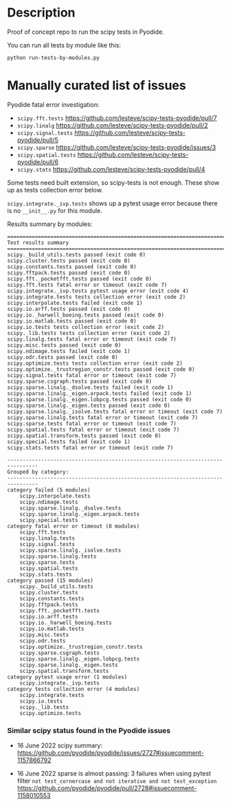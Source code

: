 # Description

Proof of concept repo to run the scipy tests in Pyodide.

You can run all tests by module like this:
```bash
python run-tests-by-modules.py
```

# Manually curated list of issues

Pyodide fatal error investigation:
- `scipy.fft.tests` https://github.com/lesteve/scipy-tests-pyodide/pull/7
- `scipy.linalg` https://github.com/lesteve/scipy-tests-pyodide/pull/2
- `scipy.signal.tests` https://github.com/lesteve/scipy-tests-pyodide/pull/5
- `scipy.sparse` https://github.com/lesteve/scipy-tests-pyodide/issues/3
- `scipy.spatial.tests` https://github.com/lesteve/scipy-tests-pyodide/pull/6
- `scipy.stats` https://github.com/lesteve/scipy-tests-pyodide/pull/4

Some tests need built extension, so scipy-tests is not enough. These show up as
tests collection error below.

`scipy.integrate._ivp.tests` shows up a pytest usage error because there is no
`__init__.py` for this module.

Results summary by modules:

```
================================================================================
Test results summary
================================================================================
scipy._build_utils.tests passed (exit code 0)
scipy.cluster.tests passed (exit code 0)
scipy.constants.tests passed (exit code 0)
scipy.fftpack.tests passed (exit code 0)
scipy.fft._pocketfft.tests passed (exit code 0)
scipy.fft.tests fatal error or timeout (exit code 7)
scipy.integrate._ivp.tests pytest usage error (exit code 4)
scipy.integrate.tests tests collection error (exit code 2)
scipy.interpolate.tests failed (exit code 1)
scipy.io.arff.tests passed (exit code 0)
scipy.io._harwell_boeing.tests passed (exit code 0)
scipy.io.matlab.tests passed (exit code 0)
scipy.io.tests tests collection error (exit code 2)
scipy._lib.tests tests collection error (exit code 2)
scipy.linalg.tests fatal error or timeout (exit code 7)
scipy.misc.tests passed (exit code 0)
scipy.ndimage.tests failed (exit code 1)
scipy.odr.tests passed (exit code 0)
scipy.optimize.tests tests collection error (exit code 2)
scipy.optimize._trustregion_constr.tests passed (exit code 0)
scipy.signal.tests fatal error or timeout (exit code 7)
scipy.sparse.csgraph.tests passed (exit code 0)
scipy.sparse.linalg._dsolve.tests failed (exit code 1)
scipy.sparse.linalg._eigen.arpack.tests failed (exit code 1)
scipy.sparse.linalg._eigen.lobpcg.tests passed (exit code 0)
scipy.sparse.linalg._eigen.tests passed (exit code 0)
scipy.sparse.linalg._isolve.tests fatal error or timeout (exit code 7)
scipy.sparse.linalg.tests fatal error or timeout (exit code 7)
scipy.sparse.tests fatal error or timeout (exit code 7)
scipy.spatial.tests fatal error or timeout (exit code 7)
scipy.spatial.transform.tests passed (exit code 0)
scipy.special.tests failed (exit code 1)
scipy.stats.tests fatal error or timeout (exit code 7)

--------------------------------------------------------------------------------
Grouped by category:
--------------------------------------------------------------------------------
category failed (5 modules)
    scipy.interpolate.tests
    scipy.ndimage.tests
    scipy.sparse.linalg._dsolve.tests
    scipy.sparse.linalg._eigen.arpack.tests
    scipy.special.tests
category fatal error or timeout (8 modules)
    scipy.fft.tests
    scipy.linalg.tests
    scipy.signal.tests
    scipy.sparse.linalg._isolve.tests
    scipy.sparse.linalg.tests
    scipy.sparse.tests
    scipy.spatial.tests
    scipy.stats.tests
category passed (15 modules)
    scipy._build_utils.tests
    scipy.cluster.tests
    scipy.constants.tests
    scipy.fftpack.tests
    scipy.fft._pocketfft.tests
    scipy.io.arff.tests
    scipy.io._harwell_boeing.tests
    scipy.io.matlab.tests
    scipy.misc.tests
    scipy.odr.tests
    scipy.optimize._trustregion_constr.tests
    scipy.sparse.csgraph.tests
    scipy.sparse.linalg._eigen.lobpcg.tests
    scipy.sparse.linalg._eigen.tests
    scipy.spatial.transform.tests
category pytest usage error (1 modules)
    scipy.integrate._ivp.tests
category tests collection error (4 modules)
    scipy.integrate.tests
    scipy.io.tests
    scipy._lib.tests
    scipy.optimize.tests
```

### Similar scipy status found in the Pyodide issues

- 16 June 2022 scipy summary:
  https://github.com/pyodide/pyodide/issues/2727#issuecomment-1157866792

- 16 June 2022 sparse is almost passing: 3 failures when using pytest filter
  `not test_cornercase and not iterative and not test_exception`
  https://github.com/pyodide/pyodide/pull/2728#issuecomment-1158010553

